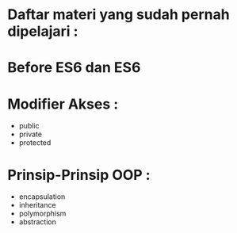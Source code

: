 # Daftar materi yang sudah pernah dipelajari :

# Before ES6 dan ES6
# Modifier Akses :
- public
- private
- protected
# Prinsip-Prinsip OOP :
- encapsulation
- inheritance
- polymorphism
- abstraction
